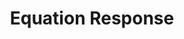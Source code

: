 ---
title: Equation Response
layout: DemoLayout
sidebar: false
navbar: false
pageClass: customDemoPage
pie: "@pie-element/math-inline@0.0.10"
model:
    id: '1'
    element: math-inline
    mode: advanced
    expression: 1+1
    question: What is the equation for a slope?
    equationEditor: simple
    defaultResponse:
      id: 0
      validation: symbolic
      answer: y = mx + b
      alternates: {}
      allowSpaces: true
      allowDecimals: true
    responses:
    - id: answerBlock1
      validation: symbolic
      answer: y = mx + b
      alternates: {}
      allowSpaces: true
      allowDecimals: true
    feedback:
      correct:
        type: none
        default: Correct
      partial:
        type: none
        default: Nearly
      incorrect:
        type: none
        default: Incorrect
---